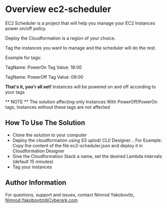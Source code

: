 # Overview ec2-scheduler

EC2 Scheduler is a project that will help you manage your EC2 Instances power on/off policy.

Deploy the Cloudformation is a region of your choice.

Tag the instances you want to manage and the scheduler will do the rest.

Example for tags:

TagName: PowerOn
Tag Value: 18:00

TagName: PowerOff
Tag Value: 09:00

**That's it, you'r all set!** Instances will be powered on and off according to your tags

** NOTE ** The solution affecting only Instances With PowerOff/PowerOn tags, Instances without these tags are not affected

How To Use The Solution
------------------------

* Clone the solution to your computer
* Deploy the cloudformation using S3 uplod/ CLI/ Designer...
  For Example: Copy the content of the file ec2-scheduler.json and deploy it in Cloudformation Designer
* Give the Cloudformation Stack a name, set the desired Lambda intervals (default 15 minutes)
* Tag your instances


Author Information
------------------
For questions, support and issues, contact Nimrod Yakobovitz, Nimrod.Yakobovitz@Cyberark.com
